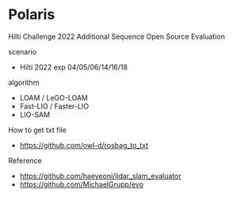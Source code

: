 # Polaris

Hilti Challenge 2022 Additional Sequence Open Source Evaluation

scenario
- Hilti 2022 exp 04/05/06/14/16/18

algorithm
- LOAM / LeGO-LOAM
- Fast-LIO / Faster-LIO
- LIO-SAM

How to get txt file
- https://github.com/owl-d/rosbag_to_txt

Reference
- https://github.com/haeyeoni/lidar_slam_evaluator
- https://github.com/MichaelGrupp/evo

